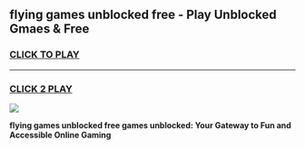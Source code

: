 
## flying games unblocked free - Play Unblocked Gmaes & Free
<h3>
<a href="https://premium.freeplayer.one?title=flying_games_unblocked_free&ref=20F">CLICK TO PLAY</a></h3>
<hr>

<h3>
<a href="https://premium.freeplayer.one?title=flying_games_unblocked_free&ref=20F">CLICK 2 PLAY</a>
  
</h3>

<a href="https://premium.freeplayer.one?title=flying_games_unblocked_free&ref=20F/"><img src="https://clearcache.store/games.png"></a>


**flying games unblocked free games unblocked: Your Gateway to Fun and Accessible Online Gaming**
